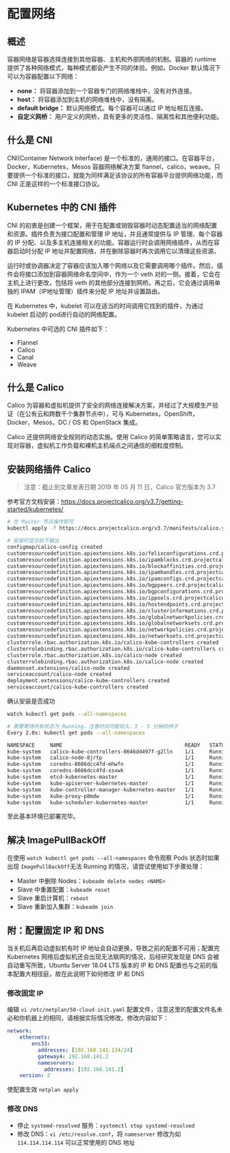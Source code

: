 # 配置网络



## 概述

容器网络是容器选择连接到其他容器、主机和外部网络的机制。容器的 runtime 提供了各种网络模式，每种模式都会产生不同的体验。例如，Docker 默认情况下可以为容器配置以下网络：

- **none：** 将容器添加到一个容器专门的网络堆栈中，没有对外连接。
- **host：** 将容器添加到主机的网络堆栈中，没有隔离。
- **default bridge：** 默认网络模式。每个容器可以通过 IP 地址相互连接。
- **自定义网桥：** 用户定义的网桥，具有更多的灵活性、隔离性和其他便利功能。

## 什么是 CNI

CNI(Container Network Interface) 是一个标准的，通用的接口。在容器平台，Docker，Kubernetes，Mesos 容器网络解决方案 flannel，calico，weave。只要提供一个标准的接口，就能为同样满足该协议的所有容器平台提供网络功能，而 CNI 正是这样的一个标准接口协议。

## Kubernetes 中的 CNI 插件

CNI 的初衷是创建一个框架，用于在配置或销毁容器时动态配置适当的网络配置和资源。插件负责为接口配置和管理 IP 地址，并且通常提供与 IP 管理、每个容器的 IP 分配、以及多主机连接相关的功能。容器运行时会调用网络插件，从而在容器启动时分配 IP 地址并配置网络，并在删除容器时再次调用它以清理这些资源。

运行时或协调器决定了容器应该加入哪个网络以及它需要调用哪个插件。然后，插件会将接口添加到容器网络命名空间中，作为一个 veth 对的一侧。接着，它会在主机上进行更改，包括将 veth 的其他部分连接到网桥。再之后，它会通过调用单独的 IPAM（IP地址管理）插件来分配 IP 地址并设置路由。

在 Kubernetes 中，kubelet 可以在适当的时间调用它找到的插件，为通过 kubelet 启动的 pod进行自动的网络配置。

Kubernetes 中可选的 CNI 插件如下：

- Flannel
- Calico
- Canal
- Weave

## 什么是 Calico

Calico 为容器和虚拟机提供了安全的网络连接解决方案，并经过了大规模生产验证（在公有云和跨数千个集群节点中），可与 Kubernetes，OpenShift，Docker，Mesos，DC / OS 和 OpenStack 集成。

Calico 还提供网络安全规则的动态实施。使用 Calico 的简单策略语言，您可以实现对容器，虚拟机工作负载和裸机主机端点之间通信的细粒度控制。

## 安装网络插件 Calico

> 注意：截止到文章发表日期 2019 年 05 月 11 日，Calico 官方版本为 3.7

参考官方文档安装：https://docs.projectcalico.org/v3.7/getting-started/kubernetes/

```bash
# 在 Master 节点操作即可
kubectl apply -f https://docs.projectcalico.org/v3.7/manifests/calico.yaml

# 安装时显示如下输出
configmap/calico-config created
customresourcedefinition.apiextensions.k8s.io/felixconfigurations.crd.projectcalico.org created
customresourcedefinition.apiextensions.k8s.io/ipamblocks.crd.projectcalico.org created
customresourcedefinition.apiextensions.k8s.io/blockaffinities.crd.projectcalico.org created
customresourcedefinition.apiextensions.k8s.io/ipamhandles.crd.projectcalico.org created
customresourcedefinition.apiextensions.k8s.io/ipamconfigs.crd.projectcalico.org created
customresourcedefinition.apiextensions.k8s.io/bgppeers.crd.projectcalico.org created
customresourcedefinition.apiextensions.k8s.io/bgpconfigurations.crd.projectcalico.org created
customresourcedefinition.apiextensions.k8s.io/ippools.crd.projectcalico.org created
customresourcedefinition.apiextensions.k8s.io/hostendpoints.crd.projectcalico.org created
customresourcedefinition.apiextensions.k8s.io/clusterinformations.crd.projectcalico.org created
customresourcedefinition.apiextensions.k8s.io/globalnetworkpolicies.crd.projectcalico.org created
customresourcedefinition.apiextensions.k8s.io/globalnetworksets.crd.projectcalico.org created
customresourcedefinition.apiextensions.k8s.io/networkpolicies.crd.projectcalico.org created
customresourcedefinition.apiextensions.k8s.io/networksets.crd.projectcalico.org created
clusterrole.rbac.authorization.k8s.io/calico-kube-controllers created
clusterrolebinding.rbac.authorization.k8s.io/calico-kube-controllers created
clusterrole.rbac.authorization.k8s.io/calico-node created
clusterrolebinding.rbac.authorization.k8s.io/calico-node created
daemonset.extensions/calico-node created
serviceaccount/calico-node created
deployment.extensions/calico-kube-controllers created
serviceaccount/calico-kube-controllers created
```

确认安装是否成功

```bash
watch kubectl get pods --all-namespaces

# 需要等待所有状态为 Running，注意时间可能较久，3 - 5 分钟的样子
Every 2.0s: kubectl get pods --all-namespaces                                                                                                    kubernetes-master: Fri May 10 18:16:51 2019

NAMESPACE     NAME                                        READY   STATUS    RESTARTS   AGE
kube-system   calico-kube-controllers-8646dd497f-g2lln    1/1     Running   0          50m
kube-system   calico-node-8jrtp                           1/1     Running   0          50m
kube-system   coredns-8686dcc4fd-mhwfn                    1/1     Running   0          51m
kube-system   coredns-8686dcc4fd-xsxwk                    1/1     Running   0          51m
kube-system   etcd-kubernetes-master                      1/1     Running   0          50m
kube-system   kube-apiserver-kubernetes-master            1/1     Running   0          51m
kube-system   kube-controller-manager-kubernetes-master   1/1     Running   0          51m
kube-system   kube-proxy-p8mdw                            1/1     Running   0          51m
kube-system   kube-scheduler-kubernetes-master            1/1     Running   0          51m
```


至此基本环境已部署完毕。

## 解决 ImagePullBackOff

在使用 `watch kubectl get pods --all-namespaces` 命令观察 Pods 状态时如果出现 `ImagePullBackOff`无法 Running 的情况，请尝试使用如下步骤处理：

- Master 中删除 Nodes：`kubeadm delete nodes <NAME>`
- Slave 中重置配置：`kubeadm reset`
- Slave 重启计算机：`reboot`
- Slave 重新加入集群：`kubeadm join`

## 附：配置固定 IP 和 DNS

当关机后再启动虚拟机有时 IP 地址会自动更换，导致之前的配置不可用；配置完 Kubernetes 网络后虚拟机还会出现无法联网的情况，后经研究发现是 DNS 会被自动重写所致，Ubuntu Server 18.04 LTS 版本的 IP 和 DNS 配置也与之前的版本配置大相径庭，故在此说明下如何修改 IP 和 DNS

### 修改固定 IP

编辑 `vi /etc/netplan/50-cloud-init.yaml` 配置文件，注意这里的配置文件名未必和你机器上的相同，请根据实际情况修改。修改内容如下：

```yaml
network:
    ethernets:
        ens33:
          addresses: [192.168.141.134/24]
          gateway4: 192.168.141.2
          nameservers:
            addresses: [192.168.141.2]
    version: 2
```


使配置生效 `netplan apply`

### 修改 DNS

- 停止 `systemd-resolved` 服务：`systemctl stop systemd-resolved`
- 修改 DNS：`vi /etc/resolve.conf`，将 `nameserver` 修改为如 `114.114.114.114` 可以正常使用的 DNS 地址
